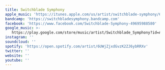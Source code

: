 ```yaml
---
title: Switchblade Symphony
apple_music: 'https://itunes.apple.com/us/artist/switchblade-symphony/6516255'
bandcamp: 'https://switchbladesymphony.bandcamp.com'
facebook: 'https://www.facebook.com/Switchblade-Symphony-49695988580'
google_music: >-
   https://play.google.com/store/music/artist/Switchblade_Symphony?id=Amabtkgz7o7kcnf4gexoy5i5cga
instagram: ''
soundcloud: ''
spotify: 'https://open.spotify.com/artist/6UWjZjxdGvzK2ZJ6ybRRXv'
twitter: ''
website: ''
youtube: ''
---
```

